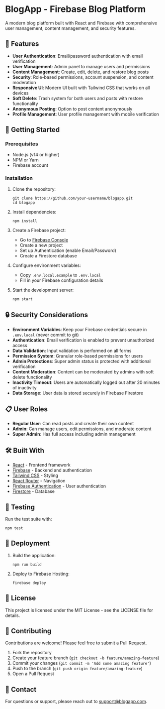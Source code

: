 # BlogApp - Firebase Blog Platform

A modern blog platform built with React and Firebase with comprehensive user management, content management, and security features.

## 🌟 Features

- **User Authentication**: Email/password authentication with email verification
- **User Management**: Admin panel to manage users and permissions
- **Content Management**: Create, edit, delete, and restore blog posts
- **Security**: Role-based permissions, account suspension, and content moderation
- **Responsive UI**: Modern UI built with Tailwind CSS that works on all devices
- **Soft Delete**: Trash system for both users and posts with restore functionality
- **Anonymous Posting**: Option to post content anonymously
- **Profile Management**: User profile management with mobile verification

## 🚀 Getting Started

### Prerequisites

- Node.js (v14 or higher)
- NPM or Yarn
- Firebase account

### Installation

1. Clone the repository:
   ```
   git clone https://github.com/your-username/blogapp.git
   cd blogapp
   ```

2. Install dependencies:
   ```
   npm install
   ```

3. Create a Firebase project:
   - Go to [Firebase Console](https://console.firebase.google.com/)
   - Create a new project
   - Set up Authentication (enable Email/Password)
   - Create a Firestore database

4. Configure environment variables:
   - Copy `.env.local.example` to `.env.local`
   - Fill in your Firebase configuration details

5. Start the development server:
   ```
   npm start
   ```

## 🔒 Security Considerations

- **Environment Variables**: Keep your Firebase credentials secure in `.env.local` (never commit to git)
- **Authentication**: Email verification is enabled to prevent unauthorized access
- **Data Validation**: Input validation is performed on all forms
- **Permission System**: Granular role-based permissions for users
- **Admin Protections**: Super admin status is protected with additional verification
- **Content Moderation**: Content can be moderated by admins with soft delete functionality
- **Inactivity Timeout**: Users are automatically logged out after 20 minutes of inactivity
- **Data Storage**: User data is stored securely in Firebase Firestore

## 📋 User Roles

- **Regular User**: Can read posts and create their own content
- **Admin**: Can manage users, edit permissions, and moderate content
- **Super Admin**: Has full access including admin management

## 🛠️ Built With

- [React](https://reactjs.org/) - Frontend framework
- [Firebase](https://firebase.google.com/) - Backend and authentication
- [Tailwind CSS](https://tailwindcss.com/) - Styling
- [React Router](https://reactrouter.com/) - Navigation
- [Firebase Authentication](https://firebase.google.com/products/auth) - User authentication
- [Firestore](https://firebase.google.com/products/firestore) - Database

## 🧪 Testing

Run the test suite with:
```
npm test
```

## 🚢 Deployment

1. Build the application:
   ```
   npm run build
   ```

2. Deploy to Firebase Hosting:
   ```
   firebase deploy
   ```

## 📄 License

This project is licensed under the MIT License - see the LICENSE file for details.

## 👥 Contributing

Contributions are welcome! Please feel free to submit a Pull Request.

1. Fork the repository
2. Create your feature branch (`git checkout -b feature/amazing-feature`)
3. Commit your changes (`git commit -m 'Add some amazing feature'`)
4. Push to the branch (`git push origin feature/amazing-feature`)
5. Open a Pull Request

## 📧 Contact

For questions or support, please reach out to support@blogapp.com. 